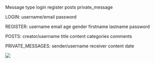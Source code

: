 Message type
login
register
posts
private_message

LOGIN:
username/email
password

REGISTER:
username
email
age
gender
firstname
lastname
password

POSTS:
creator/username
title
content
categories
comments

PRIVATE_MESSAGES:
sender/username
receiver
content
date

![](https://thumbs.gfycat.com/MemorableBetterCockroach-size_restricted.gif)

